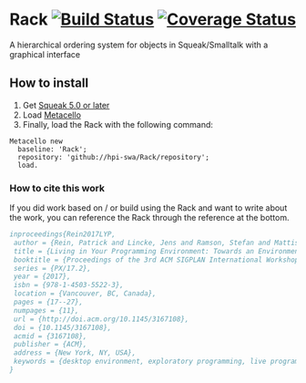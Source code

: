 # Rack [![Build Status](https://travis-ci.org/hpi-swa/Rack.svg?branch=master)](https://travis-ci.org/hpi-swa/Rack) [![Coverage Status](https://coveralls.io/repos/github/hpi-swa/Rack/badge.svg?branch=master)](https://coveralls.io/github/hpi-swa/Rack?branch=master)
A hierarchical ordering system for objects in Squeak/Smalltalk with a graphical interface

## How to install
1. Get [Squeak 5.0 or later](http://www.squeak.org)
2. Load [Metacello](https://github.com/dalehenrich/metacello-work)
3. Finally, load the Rack with the following command:

```Smalltalk
Metacello new
  baseline: 'Rack';
  repository: 'github://hpi-swa/Rack/repository';
  load.
```

### How to cite this work
If you did work based on / or build using the Rack and want to write about the work, you can reference the Rack through the reference at the bottom.

````Bibtex
inproceedings{Rein2017LYP,
 author = {Rein, Patrick and Lincke, Jens and Ramson, Stefan and Mattis, Toni and Hirschfeld, Robert},
 title = {Living in Your Programming Environment: Towards an Environment for Exploratory Adaptations of Productivity Tools},
 booktitle = {Proceedings of the 3rd ACM SIGPLAN International Workshop on Programming Experience},
 series = {PX/17.2},
 year = {2017},
 isbn = {978-1-4503-5522-3},
 location = {Vancouver, BC, Canada},
 pages = {17--27},
 numpages = {11},
 url = {http://doi.acm.org/10.1145/3167108},
 doi = {10.1145/3167108},
 acmid = {3167108},
 publisher = {ACM},
 address = {New York, NY, USA},
 keywords = {desktop environment, exploratory programming, live programming, productivity tools, programming environment},
} 
````
